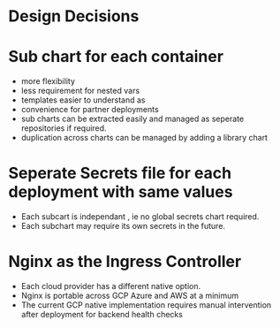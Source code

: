 # Design Decisions

Sub chart for each container
==================================

- more flexibility
- less requirement for nested vars
- templates easier to understand as
- convenience for partner deployments
- sub charts can be extracted easily and managed as seperate repositories if required.
- duplication across charts can be managed by adding a library chart

Seperate Secrets file for each deployment with same values
============================================================

- Each subcart is independant , ie no global secrets chart required.
- Each subchart may require its own secrets in the future.

Nginx as the Ingress Controller
===================================

- Each cloud provider has a different native option.
- Nginx is portable across GCP Azure and AWS at a minimum
- The current GCP native implementation requires manual intervention after deployment for backend health checks
